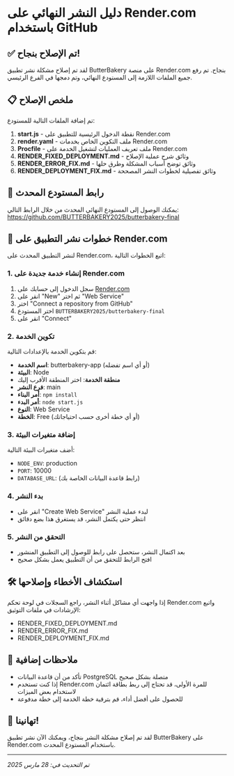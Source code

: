 # دليل النشر النهائي على Render.com باستخدام GitHub

## ✅ تم الإصلاح بنجاح!

لقد تم إصلاح مشكلة نشر تطبيق ButterBakery على منصة Render.com بنجاح. تم رفع جميع الملفات اللازمة إلى المستودع النهائي، وتم دمجها في الفرع الرئيسي.

## 📋 ملخص الإصلاح

تم إضافة الملفات التالية للمستودع:

1. **start.js** - نقطة الدخول الرئيسية للتطبيق على Render.com
2. **render.yaml** - ملف التكوين الخاص بخدمات Render.com
3. **Procfile** - ملف تعريف العمليات لتشغيل الخدمة على Render.com
4. **RENDER_FIXED_DEPLOYMENT.md** - وثائق شرح عملية الإصلاح
5. **RENDER_ERROR_FIX.md** - وثائق توضح أسباب المشكلة وطرق حلها
6. **RENDER_DEPLOYMENT_FIX.md** - وثائق تفصيلية لخطوات النشر المصححة

## 🔄 رابط المستودع المحدث

يمكنك الوصول إلى المستودع النهائي المحدث من خلال الرابط التالي:
https://github.com/BUTTERBAKERY2025/butterbakery-final

## 🚀 خطوات نشر التطبيق على Render.com

لنشر التطبيق المحدث على Render.com، اتبع الخطوات التالية:

### 1. إنشاء خدمة جديدة على Render.com

1. سجل الدخول إلى حسابك على [Render.com](https://render.com/)
2. انقر على "New" ثم اختر "Web Service"
3. اختر "Connect a repository from GitHub"
4. اختر المستودع `BUTTERBAKERY2025/butterbakery-final`
5. انقر على "Connect"

### 2. تكوين الخدمة

قم بتكوين الخدمة بالإعدادات التالية:

- **اسم الخدمة**: butterbakery-app (أو أي اسم تفضله)
- **البيئة**: Node
- **منطقة الخدمة**: اختر المنطقة الأقرب إليك
- **فرع النشر**: main
- **أمر البناء**: `npm install`
- **أمر البدء**: `node start.js`
- **النوع**: Web Service
- **الخطة**: Free (أو أي خطة أخرى حسب احتياجاتك)

### 3. إضافة متغيرات البيئة

أضف متغيرات البيئة التالية:

- `NODE_ENV`: production
- `PORT`: 10000
- `DATABASE_URL`: (رابط قاعدة البيانات الخاصة بك)

### 4. بدء النشر

- انقر على "Create Web Service" لبدء عملية النشر
- انتظر حتى يكتمل النشر، قد يستغرق هذا بضع دقائق

### 5. التحقق من النشر

- بعد اكتمال النشر، ستحصل على رابط للوصول إلى التطبيق المنشور
- افتح الرابط للتحقق من أن التطبيق يعمل بشكل صحيح

## 🛠️ استكشاف الأخطاء وإصلاحها

إذا واجهت أي مشاكل أثناء النشر، راجع السجلات في لوحة تحكم Render.com واتبع الإرشادات في ملفات التوثيق:

- RENDER_FIXED_DEPLOYMENT.md
- RENDER_ERROR_FIX.md
- RENDER_DEPLOYMENT_FIX.md

## 📝 ملاحظات إضافية

- تأكد من أن قاعدة البيانات PostgreSQL متصلة بشكل صحيح
- إذا كنت تستخدم Render.com للمرة الأولى، قد تحتاج إلى ربط بطاقة ائتمان لاستخدام بعض الميزات
- للحصول على أفضل أداء، قم بترقية خطة الخدمة إلى خطة مدفوعة

## 🎉 تهانينا!

لقد تم إصلاح مشكلة النشر بنجاح، ويمكنك الآن نشر تطبيق ButterBakery على Render.com باستخدام المستودع المحدث.

---

*تم التحديث في: 28 مارس 2025*